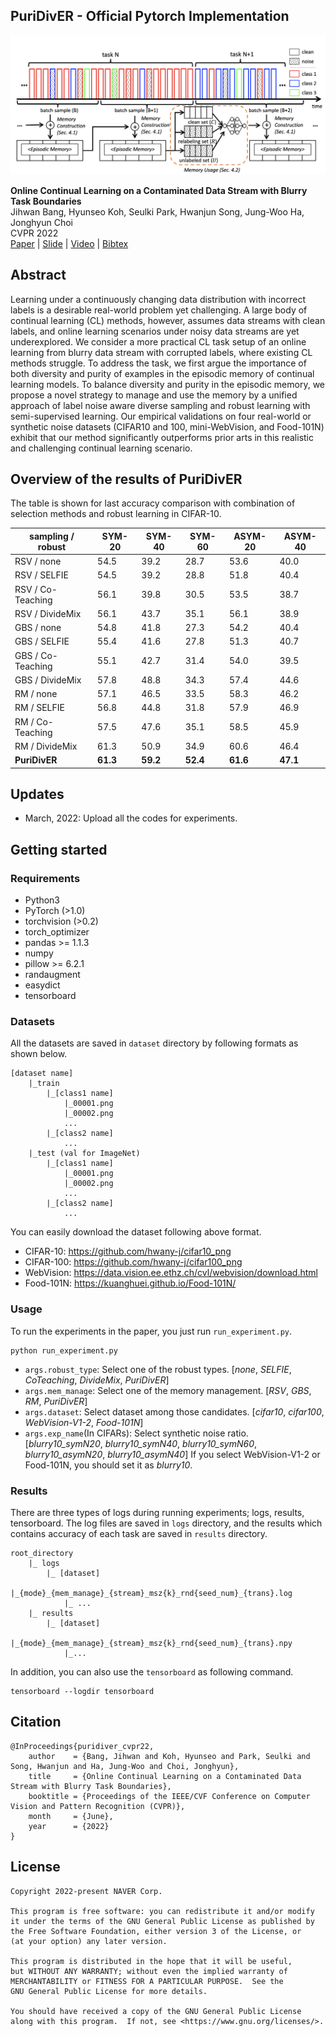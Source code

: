 ## PuriDivER - Official Pytorch Implementation 

![puridiver_overview](puridiver.png)

**Online Continual Learning on a Contaminated Data Stream with Blurry Task Boundaries**<br>
Jihwan Bang, Hyunseo Koh, Seulki Park, Hwanjun Song, Jung-Woo Ha, Jonghyun Choi <br>
CVPR 2022 <br>
[Paper](https://arxiv.org/abs/2203.15355) |
[Slide]() | [Video]() | [Bibtex](#Citation)<br>

## Abstract 
Learning under a continuously changing data distribution with incorrect labels is a desirable real-world problem
yet challenging. A large body of continual learning (CL)
methods, however, assumes data streams with clean labels,
and online learning scenarios under noisy data streams are
yet underexplored. We consider a more practical CL task
setup of an online learning from blurry data stream with
corrupted labels, where existing CL methods struggle. To
address the task, we first argue the importance of both diversity and purity of examples in the episodic memory of
continual learning models. To balance diversity and purity in the episodic memory, we propose a novel strategy
to manage and use the memory by a unified approach of
label noise aware diverse sampling and robust learning
with semi-supervised learning. Our empirical validations
on four real-world or synthetic noise datasets (CIFAR10
and 100, mini-WebVision, and Food-101N) exhibit that our
method significantly outperforms prior arts in this realistic
and challenging continual learning scenario.

## Overview of the results of PuriDivER
The table is shown for last accuracy comparison with combination of selection methods 
and robust learning in CIFAR-10.

| sampling / robust | SYM-20   | SYM-40   | SYM-60   | ASYM-20  | ASYM-40  |
|------------------|----------|----------|----------|----------|----------|
| RSV / none       | 54.5     | 39.2     | 28.7     | 53.6     | 40.0     |
| RSV / SELFIE     | 54.5     | 39.2     | 28.8     | 51.8     | 40.4     |
| RSV / Co-Teaching | 56.1     | 39.8     | 30.5     | 53.5     | 38.7     |
| RSV / DivideMix  | 56.1     | 43.7     | 35.1     | 56.1     | 38.9     |
| GBS / none       | 54.8     | 41.8     | 27.3     | 54.2     | 40.4     |
| GBS / SELFIE     | 55.4     | 41.6     | 27.8     | 51.3     | 40.7     |
| GBS / Co-Teaching | 55.1     | 42.7     | 31.4     | 54.0     | 39.5     |
| GBS / DivideMix  | 57.8     | 48.8     | 34.3     | 57.4     | 44.6     |
| RM / none        | 57.1     | 46.5     | 33.5     | 58.3     | 46.2     |
| RM / SELFIE      | 56.8     | 44.8     | 31.8     | 57.9     | 46.9     |
| RM / Co-Teaching | 57.5     | 47.6     | 35.1     | 58.5     | 45.9     |
| RM / DivideMix   | 61.3     | 50.9     | 34.9     | 60.6     | 46.4     |
| **PuriDivER**    | **61.3** | **59.2** | **52.4** | **61.6** | **47.1** |

## Updates 
- March, 2022: Upload all the codes for experiments. 

## Getting started
### Requirements 
- Python3
- PyTorch (>1.0)
- torchvision (>0.2)
- torch_optimizer 
- pandas >= 1.1.3
- numpy 
- pillow >= 6.2.1
- randaugment
- easydict
- tensorboard

### Datasets 
All the datasets are saved in `dataset` directory by following formats as shown below.

```angular2html
[dataset name] 
    |_train
        |_[class1 name]
            |_00001.png
            |_00002.png 
            ...
        |_[class2 name]
            ... 
    |_test (val for ImageNet)
        |_[class1 name]
            |_00001.png
            |_00002.png
            ...
        |_[class2 name]
            ...
```
You can easily download the dataset following above format.

- CIFAR-10: https://github.com/hwany-j/cifar10_png
- CIFAR-100: https://github.com/hwany-j/cifar100_png
- WebVision: https://data.vision.ee.ethz.ch/cvl/webvision/download.html
- Food-101N: https://kuanghuei.github.io/Food-101N/

### Usage 
To run the experiments in the paper, you just run `run_experiment.py`.
```angular2html
python run_experiment.py 
```
- `args.robust_type`: Select one of the robust types. [*none*, *SELFIE*, *CoTeaching*, *DivideMix*, *PuriDivER*]
- `args.mem_manage`: Select one of the memory management. [*RSV*, *GBS*, *RM*, *PuriDivER*]
- `args.dataset`: Select dataset among those candidates. [*cifar10*, *cifar100*, *WebVision-V1-2*, *Food-101N*]
- `args.exp_name`(In CIFARs): Select synthetic noise ratio. [*blurry10_symN20*, *blurry10_symN40*, *blurry10_symN60*, *blurry10_asymN20*, *blurry10_asymN40*]
If you select WebVision-V1-2 or Food-101N, you should set it as *blurry10*.

### Results
There are three types of logs during running experiments; logs, results, tensorboard. 
The log files are saved in `logs` directory, and the results which contains accuracy of each task 
are saved in `results` directory. 
```angular2html
root_directory
    |_ logs 
        |_ [dataset]
            |_{mode}_{mem_manage}_{stream}_msz{k}_rnd{seed_num}_{trans}.log
            |_ ...
    |_ results
        |_ [dataset]
            |_{mode}_{mem_manage}_{stream}_msz{k}_rnd{seed_num}_{trans}.npy
            |_...
```

In addition, you can also use the `tensorboard` as following command.
```angular2html
tensorboard --logdir tensorboard
```

## Citation 
```angular2
@InProceedings{puridiver_cvpr22,
    author    = {Bang, Jihwan and Koh, Hyunseo and Park, Seulki and Song, Hwanjun and Ha, Jung-Woo and Choi, Jonghyun},
    title     = {Online Continual Learning on a Contaminated Data Stream with Blurry Task Boundaries},
    booktitle = {Proceedings of the IEEE/CVF Conference on Computer Vision and Pattern Recognition (CVPR)},
    month     = {June},
    year      = {2022}
}
```

## License 
```angular2html
Copyright 2022-present NAVER Corp.

This program is free software: you can redistribute it and/or modify
it under the terms of the GNU General Public License as published by
the Free Software Foundation, either version 3 of the License, or
(at your option) any later version.

This program is distributed in the hope that it will be useful,
but WITHOUT ANY WARRANTY; without even the implied warranty of
MERCHANTABILITY or FITNESS FOR A PARTICULAR PURPOSE.  See the
GNU General Public License for more details.

You should have received a copy of the GNU General Public License
along with this program.  If not, see <https://www.gnu.org/licenses/>.
```

